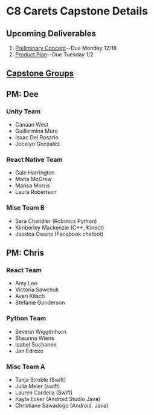 # C8 Carets Capstone Details

## Upcoming Deliverables
1. [Preliminary Concept](/concept.md)--Due Monday 12/18
1. [Product Plan](/product-plan.md)--Due Tuesday 1/2

## [Capstone Groups](/groups.md)
## **PM: Dee**

### Unity Team
- Canaan West  
- Guillermina Muro  
- Isaac Del Rosario  
- Jocelyn Gonzalez

### React Native Team
- Gale Harrington
- Maria McGrew
- Marisa Morris
- Laura Robertson

### Misc Team B 
- Sara Chandler (Robotics Python)
- Kimberley Mackenzie (C++, Kinect)
- Jessica Owens (Facebook chatbot)

## **PM: Chris**
### React Team
-  Amy Lee
-  Victoria Sawchuk
-  Averi Kitsch
-  Stefanie Gunderson

### Python Team
-  Severin Wiggenhorn
-  Shaunna Wiens
-  Isabel Suchanek
-  Jan Edrozo

### Misc Team A 
-  Tanja Stroble (Swift)
-  Julia Meier (swift)
-  Lauren Cardella (Swift)
-  Kayla Ecker (Android Studio Java)
-  Christiane Sawadogo (Android, Java)
